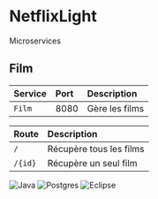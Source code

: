 # NetflixLight
Microservices

## Film

|   Service   |  Port  |         Description          |
|   :------   |  :---  |  :-------------------------  |
|   `Film`    |  8080  |        Gère les films        |

|  Route  |        Description           |
|   :--   |   :---------------------     |
|   `/`   |    Récupère tous les films   |
| `/{id}` |    Récupère un seul film     |

![Java](https://img.shields.io/badge/java-%23ED8B00.png?style=for-the-badge&logo=java&logoColor=white)
![Postgres](https://img.shields.io/badge/postgres-%23316192.svg?style=for-the-badge&logo=postgresql&logoColor=white)
![Eclipse](https://img.shields.io/badge/Eclipse-FE7A16.svg?style=for-the-badge&logo=Eclipse&logoColor=white)